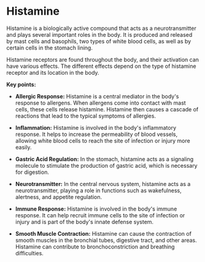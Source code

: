 # Histamine

Histamine is a biologically active compound that acts as a neurotransmitter and plays several important roles in the body. It is produced and released by mast cells and basophils, two types of white blood cells, as well as by certain cells in the stomach lining.

Histamine receptors are found throughout the body, and their activation can have various effects. The different effects depend on the type of histamine receptor and its location in the body.

**Key points:**

* **Allergic Response:** Histamine is a central mediator in the body's response to allergens. When allergens come into contact with mast cells, these cells release histamine. Histamine then causes a cascade of reactions that lead to the typical symptoms of allergies.

* **Inflammation:** Histamine is involved in the body's inflammatory response. It helps to increase the permeability of blood vessels, allowing white blood cells to reach the site of infection or injury more easily.

* **Gastric Acid Regulation:** In the stomach, histamine acts as a signaling molecule to stimulate the production of gastric acid, which is necessary for digestion.

* **Neurotransmitter:** In the central nervous system, histamine acts as a neurotransmitter, playing a role in functions such as wakefulness, alertness, and appetite regulation.

* **Immune Response:** Histamine is involved in the body's immune response. It can help recruit immune cells to the site of infection or injury and is part of the body's innate defense system.

* **Smooth Muscle Contraction:** Histamine can cause the contraction of smooth muscles in the bronchial tubes, digestive tract, and other areas. Histamine can contribute to bronchoconstriction and breathing difficulties.
